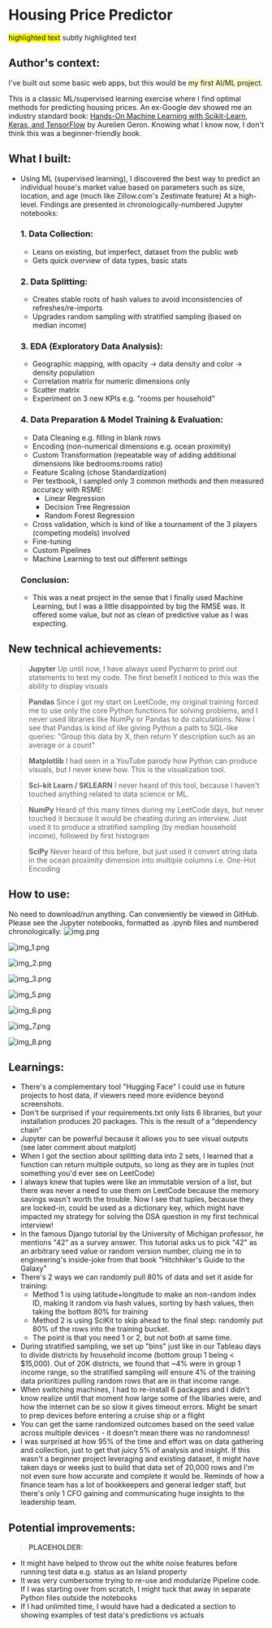 # Housing Price Predictor

<span style="background-color: yellow">highlighted text</span>
subtly highlighted text


## Author's context:
I've built out some basic web apps, but this would be <span style="background-color: rgba(255, 255, 0, 0.2)">my first AI/ML project</span>.

This is a classic ML/supervised learning exercise where I find optimal methods for predicting housing prices. An ex-Google dev showed me an industry standard book:
[Hands-On Machine Learning with Scikit-Learn, Keras, and TensorFlow](https://www.amazon.com/Hands-Machine-Learning-Scikit-Learn-TensorFlow/dp/1492032646) by Aurelien Geron. Knowing what I know now, I don't think this was a beginner-friendly book.

## What I built:
- Using ML (supervised learning), I discovered the best way to predict an individual house's market value based on parameters such as size, location, and age (much like Zillow.com's Zestimate feature) At a high-level. Findings are presented in chronologically-numbered Jupyter notebooks:

    ### 1. Data Collection:
  - Leans on existing, but imperfect, dataset from the public web
  - Gets quick overview of data types, basic stats

  ### 2. Data Splitting:
  - Creates stable roots of hash values to avoid inconsistencies of refreshes/re-imports
  - Upgrades random sampling with stratified sampling (based on median income)

  ### 3. EDA (Exploratory Data Analysis):
  - Geographic mapping, with opacity -> data density and color -> density population
  - Correlation matrix for numeric dimensions only
  - Scatter matrix
  - Experiment on 3 new KPIs e.g. "rooms per household"

  ### 4. Data Preparation & Model Training & Evaluation:
  - Data Cleaning e.g. filling in blank rows
  - Encoding (non-numerical dimensions e.g. ocean proximity)
  - Custom Transformation (repeatable way of adding additional dimensions like bedrooms:rooms ratio)
  - Feature Scaling (chose Standardization)
  - Per textbook, I sampled only 3 common methods and then measured accuracy with RSME:
    - Linear Regression
    - Decision Tree Regression
    - Random Forest Regression
  - Cross validation, which is kind of like a tournament of the 3 players (competing models) involved 
  - Fine-tuning
  - Custom Pipelines
  - Machine Learning to test out different settings

  ### Conclusion:
  - This was a neat project in the sense that I finally used Machine Learning, but I was a little disappointed by big the RMSE was. It offered some value, but not as clean of predictive value as I was expecting. 

## New technical achievements:
>**Jupyter**
Up until now, I have always used Pycharm to print out statements to test my code. The first benefit I noticed to this was the ability to display visuals

>**Pandas**
Since I got my start on LeetCode, my original training forced me to use only the core Python functions for solving problems, and I never used libraries like NumPy or Pandas to do calculations. Now I see that Pandas is kind of like giving Python a path to SQL-like queries: "Group this data by X, then return Y description such as an average or a count"

>**Matplotlib**
I had seen in a YouTube parody how Python can produce visuals, but I never knew how. This is the visualization tool.

>**Sci-kit Learn / SKLEARN**
I never heard of this tool, because I haven't touched anything related to data science or ML.

>**NumPy**
Heard of this many times during my LeetCode days, but never touched it because it would be cheating during an interview. Just used it to produce a stratified sampling (by median household income), followed by first histogram

>**SciPy**
Never heard of this before, but just used it convert string data in the ocean proximity dimension into multiple columns i.e. One-Hot Encoding


## How to use:
No need to download/run anything. Can conveniently be viewed in GitHub. Please see the Jupyter notebooks, formatted as .ipynb files and numbered chronologically:
![img.png](img.png)

![img_1.png](img_1.png)

![img_2.png](img_2.png)

![img_3.png](img_3.png)

![img_5.png](img_5.png)

![img_6.png](img_6.png)

![img_7.png](img_7.png)

![img_8.png](img_8.png)

## Learnings:
- There's a complementary tool "Hugging Face" I could use in future projects to host data, if viewers need more evidence beyond screenshots.
- Don't be surprised if your requirements.txt only lists 6 libraries, but your installation produces 20 packages. This is the result of a "dependency chain"
- Jupyter can be powerful because it allows you to see visual outputs (see later comment about matplot)
- When I got the section about splitting data into 2 sets, I learned that a function can return multiple outputs, so long as they are in tuples (not something you'd ever see on LeetCode)
- I always knew that tuples were like an immutable version of a list, but there was never a need to use them on LeetCode because the memory savings wasn't worth the trouble. Now I see that tuples, because they are locked-in, could be used as a dictionary key, which might have impacted my strategy for solving the DSA question in my first technical interview!
- In the famous Django tutorial by the University of Michigan professor, he mentions "42" as a survey answer. This tutorial asks us to pick "42" as an arbitrary seed value or random version number, cluing me in to engineering's inside-joke from that book "Hitchhiker's Guide to the Galaxy" 
- There's 2 ways we can randomly pull 80% of data and set it aside for training:
  - Method 1 is using latitude+longitude to make an non-random index ID, making it random via hash values, sorting by hash values, then taking the bottom 80% for training
  - Method 2 is using SciKit to skip ahead to the final step: randomly put 80% of the rows into the training bucket.
  - The point is that you need 1 or 2, but not both at same time.
- During stratified sampling, we set up "bins" just like in our Tableau days to divide districts by household income (bottom group 1 being < $15,000). Out of 20K districts, we found that ~4% were in group 1 income range, so the stratified sampling will ensure 4% of the training data prioritizes pulling random rows that are in that income range.
- When switching machines, I had to re-install 6 packages and I didn't know realize until that moment how large some of the libaries were, and how the internet can be so slow it gives timeout errors. Might be smart to prep devices before entering a cruise ship or a flight
- You can get the same randomized outcomes based on the seed value across multiple devices - it doesn't mean there was no randomness!
- I was surprised at how 95% of the time and effort was on data gathering and collection, just to get that juicy 5% of analysis and insight. If this wasn't a beginner project leveraging and existing dataset, it might have taken days or weeks just to build that data set of 20,000 rows and I'm not even sure how accurate and complete it would be. Reminds of how a finance team has a lot of bookkeepers and general ledger staff, but there's only 1 CFO gaining and communicating huge insights to the leadership team.



## Potential improvements:
>**PLACEHOLDER:**<br>
- It might have helped to throw out the white noise features before running test data e.g. status as an Island property
- It was very cumbersome trying to re-use and modularize Pipeline code. If I was starting over from scratch, I might tuck that away in separate Python files outside the notebooks
- If I had unlimited time, I would have had a dedicated a section to showing examples of test data's predictions vs actuals